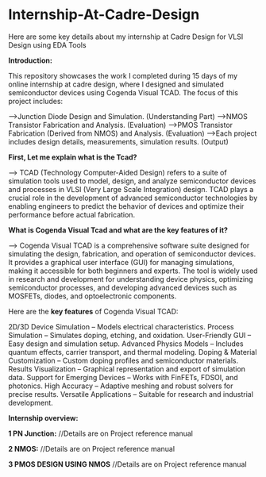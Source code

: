# Internship-At-Cadre-Design
Here are some key details about my internship at Cadre Design for VLSI Design using EDA Tools

**Introduction:**

This repository showcases the work I completed during 15 days of my online internship at cadre design, where I designed and simulated semiconductor devices using Cogenda Visual TCAD. The focus of this project includes:

-->Junction Diode Design and Simulation. (Understanding Part)
-->NMOS Transistor Fabrication and Analysis. (Evaluation)
-->PMOS Transistor Fabrication (Derived from NMOS) and Analysis. (Evaluation)
-->Each project includes design details, measurements, simulation results. (Output)

**First, Let me explain what is the Tcad?**

--> TCAD (Technology Computer-Aided Design) refers to a suite of simulation tools used to model, design, and analyze semiconductor devices and processes in VLSI (Very Large Scale Integration) design. TCAD plays a crucial role in the development of advanced semiconductor technologies by enabling engineers to predict the behavior of devices and optimize their performance before actual fabrication.

**What is Cogenda Visual Tcad and what are the key features of it?**

--> Cogenda Visual TCAD is a comprehensive software suite designed for simulating the design, fabrication, and operation of semiconductor devices. It provides a graphical user interface (GUI) for managing simulations, making it accessible for both beginners and experts. The tool is widely used in research and development for understanding device physics, optimizing semiconductor processes, and developing advanced devices such as MOSFETs, diodes, and optoelectronic components.

Here are the **key features** of Cogenda Visual TCAD:

2D/3D Device Simulation – Models electrical characteristics.
Process Simulation – Simulates doping, etching, and oxidation.
User-Friendly GUI – Easy design and simulation setup.
Advanced Physics Models – Includes quantum effects, carrier transport, and thermal modeling.
Doping & Material Customization – Custom doping profiles and semiconductor materials.
Results Visualization – Graphical representation and export of simulation data.
Support for Emerging Devices – Works with FinFETs, FDSOI, and photonics.
High Accuracy – Adaptive meshing and robust solvers for precise results.
Versatile Applications – Suitable for research and industrial development.

**Internship overview:**

**1 PN Junction:**
//Details are on Project reference manual 

**2 NMOS:** 
//Details are on Project reference manual

**3 PMOS DESIGN USING NMOS**
//Details are on Project reference manual
